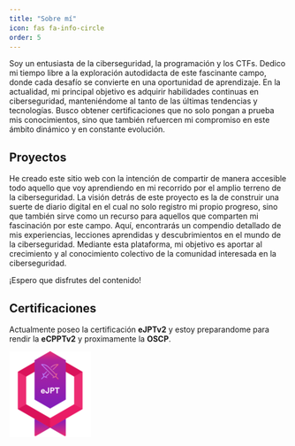 ```yaml
---
title: "Sobre mí"
icon: fas fa-info-circle
order: 5
---
```


Soy un entusiasta de la ciberseguridad, la programación y los CTFs. Dedico mi tiempo libre a la exploración autodidacta de este fascinante campo, donde cada desafío se convierte en una oportunidad de aprendizaje. En la actualidad, mi principal objetivo es adquirir habilidades continuas en ciberseguridad, manteniéndome al tanto de las últimas tendencias y tecnologías. Busco obtener certificaciones que no solo pongan a prueba mis conocimientos, sino que también refuercen mi compromiso en este ámbito dinámico y en constante evolución.

## Proyectos

He creado este sitio web con la intención de compartir de manera accesible todo aquello que voy aprendiendo en mi recorrido por el amplio terreno de la ciberseguridad. La visión detrás de este proyecto es la de construir una suerte de diario digital en el cual no solo registro mi propio progreso, sino que también sirve como un recurso para aquellos que comparten mi fascinación por este campo. Aquí, encontrarás un compendio detallado de mis experiencias, lecciones aprendidas y descubrimientos en el mundo de la ciberseguridad. Mediante esta plataforma, mi objetivo es aportar al crecimiento y al conocimiento colectivo de la comunidad interesada en la ciberseguridad.

¡Espero que disfrutes del contenido!

## Certificaciones

Actualmente poseo la certificación **eJPTv2** y estoy preparandome para rendir la **eCPPTv2** y proximamente la **OSCP**.

![eJPTv2](/assets/img/certs/ejpt.png)
